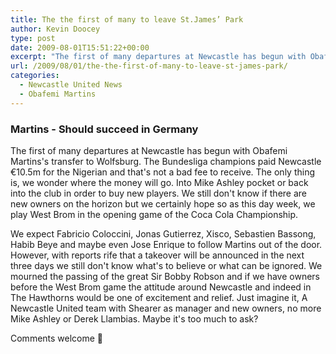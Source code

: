 ```yaml
---
title: The the first of many to leave St.James’ Park
author: Kevin Doocey
type: post
date: 2009-08-01T15:51:22+00:00
excerpt: "The first of many departures at Newcastle has begun with Obafemi Martins's transfer to Wolfsburg."
url: /2009/08/01/the-the-first-of-many-to-leave-st-james-park/
categories:
  - Newcastle United News
  - Obafemi Martins
---
```


### Martins - Should succeed in Germany

The first of many departures at Newcastle has begun with Obafemi Martins's transfer to Wolfsburg. The Bundesliga champions paid Newcastle €10.5m for the Nigerian and that's not a bad fee to receive. The only thing is, we wonder where the money will go. Into Mike Ashley pocket or back into the club in order to buy new players. We still don't know if there are new owners on the horizon but we certainly hope so as this day week, we play West Brom in the opening game of the Coca Cola Championship.

We expect Fabricio Coloccini, Jonas Gutierrez, Xisco, Sebastien Bassong, Habib Beye and maybe even Jose Enrique to follow Martins out of the door. However, with reports rife that a takeover will be announced in the next three days we still don't know what's to believe or what can be ignored. We mourned the passing of the great Sir Bobby Robson and if we have owners before the West Brom game the attitude around Newcastle and indeed in The Hawthorns would be one of excitement and relief. Just imagine it, A Newcastle United team with Shearer as manager and new owners, no more Mike Ashley or Derek Llambias. Maybe it's too much to ask?

Comments welcome 🙂
